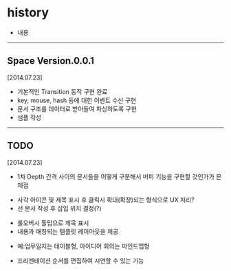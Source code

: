 history
=======

- 내용

-----------------------
Space Version.0.0.1
-----------------------

[2014.07.23]
* 기본적인 Transition 동작 구현 완료
* key, mouse, hash 등에 대한 이벤트 수신 구현
* 문서 구조를 데이터로 받아들여 파싱하도록 구현
* 샘플 작성


-----------------------
TODO
-----------------------

[2014.07.23]
* 1차 Depth 간격 사이의 문서들을 어떻게 구분해서 버퍼 기능을 구현할 것인가가 문제점
- 사각 아이콘 및 제목 표시 후 클릭시 확대(확장)되는 형식으로 UX 처리?
- 선 문서 작성 후 삽입 위치 결정(?)

* 롤오버시 툴팁으로 제목 표시
* 내용과 매칭되는 템플릿 레이아웃을 제공 
- 예:업무일지는 테이블형, 아이디어 회의는 마인드맵형

* 프리젠테이션 순서를 편집하여 시연할 수 있는 기능 
